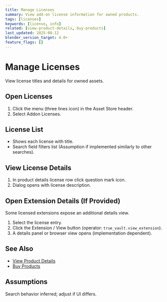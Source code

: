 ```yaml
---
title: Manage Licenses
summary: View add-on license information for owned products.
tags: [licenses]
keywords: [license, info]
related: [view-product-details, buy-products]
last_updated: 2025-08-12
blender_version_target: 4.0+
feature_flags: []
---
```


# Manage Licenses

View license titles and details for owned assets.

## Open Licenses
1. Click the menu (three lines icon) in the Asset Store header.
2. Select Addon Licenses.

## License List
- Shows each license with title.
- Search field filters list (Assumption if implemented similarly to other searches).

## View License Details
1. In product details license row click question mark icon.
2. Dialog opens with license description.

## Open Extension Details (If Provided)
Some licensed extensions expose an additional details view.
1. Select the license entry.
2. Click the Extension / View button (operator: `true_vault.view_extension`).
3. A details panel or browser view opens (implementation dependent).

## See Also
- [View Product Details](view-product-details.md)
- [Buy Products](buy-products.md)

## Assumptions
Search behavior inferred; adjust if UI differs.
